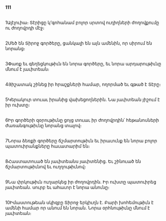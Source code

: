 **111**

\
1Ալէլուիա։ Տէրիցը կ’գոհանամ բոլոր սրտով ուղիղների ժողովքումը ու ժողովրդի մէջ։

\
2Մեծ են Տիրոջ գործերը, ցանկալի են այն ամենին, որ սիրում են նորանց։

\
3Փառք եւ գեղեցկութիւն են նորա գործերը, եւ նորա արդարութիւնը մնում է յաւիտեան։

\
4Յիշատակ շինեց իր հրաշքների համար, ողորմած եւ գթած է Տէրը։

\
5Կերակուր տուաւ իրանից վախեցողներին. Նա յաւիտեան յիշում է իր ուխտը։

\
6Իր գործերի զօրութիւնը ցոյց տուաւ իր ժողովրդին՝ հեթանոսների ժառանգութիւնը նորանց տալով։

\
7Նորա ձեռքի գործերը ճշմարտութիւն եւ իրաւունք են նորա բոլոր պատուիրանքները հաւատարիմ են։

\
8Հաստատուած են յաւիտեանս յաւիտենից. Եւ շինուած են ճշմարտութիւնով եւ ուղղութիւնով։

\
9Նա փրկութիւն ուղարկեց իր ժողովրդին. Իր ուխտը պատուիրեց յաւիտեան. սուրբ եւ ահաւոր է նորա անունը։

\
10Իմաստութեան սկիզբը Տիրոջ երկիւղն է. Բարի խոհեմութիւն է ամենի համար որ անում են նորան. Նորա օրհնութիւնը մնում է յաւիտեան։
